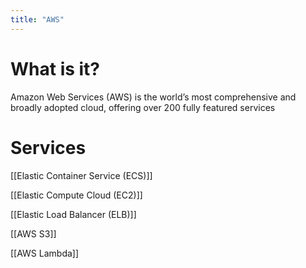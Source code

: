 ```yaml
---
title: "AWS"
---
```


# What is it?

Amazon Web Services (AWS) is the world’s most comprehensive and broadly adopted cloud, offering over 200 fully featured services

# Services

[[Elastic Container Service (ECS)]]

[[Elastic Compute Cloud (EC2)]]

[[Elastic Load Balancer (ELB)]]

[[AWS S3]]

[[AWS Lambda]]

